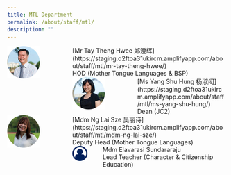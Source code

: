 ```yaml
---
title: MTL Department
permalink: /about/staff/mtl/
description: ""
---
```

<div>  
<div style="float: left">  
<img src="/images/HOD-Tay-Theng-Hwee_s2.jpg" 
    style="width:50%">
</div>  
<div></div>  
</div>	
[Mr Tay Theng Hwee 郑澄辉](https://staging.d2ftoa31ukircm.amplifyapp.com/about/staff/mtl/mr-tay-theng-hwee/) <br>
HOD (Mother Tongue Languages & BSP)

<div>  
<div style="float: left">  
<img src="/images/MTL-Yang-Shu-Hung_s.jpg" 
    style="width:50%">
</div>  
<div></div>  
</div>	
[Ms Yang Shu Hung 杨淑闳](https://staging.d2ftoa31ukircm.amplifyapp.com/about/staff/mtl/ms-yang-shu-hung/) <br>
Dean (JC2)

<div>  
<div style="float: left">  
<img src="/images/MTL-Ng-Lai-Sze_s.jpg" 
    style="width:50%">
</div>  
<div></div>  
</div>	
[Mdm Ng Lai Sze 吴丽诗](https://staging.d2ftoa31ukircm.amplifyapp.com/about/staff/mtl/mdm-ng-lai-sze/) <br>
Deputy Head (Mother Tongue Languages)

<div>  
<div style="float: left">  
<img src="/images/Staff-Profile_s.png" 
    style="width:50%">
</div>  
<div></div>  
</div>	
Mdm Elavarasi Sundararaju <br>
Lead Teacher (Character & Citizenship Education)